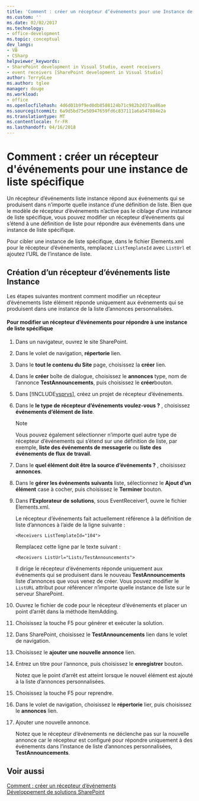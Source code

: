 ```yaml
---
title: 'Comment : créer un récepteur d’événements pour une Instance de liste spécifique | Documents Microsoft'
ms.custom: ''
ms.date: 02/02/2017
ms.technology:
- office-development
ms.topic: conceptual
dev_langs:
- VB
- CSharp
helpviewer_keywords:
- SharePoint development in Visual Studio, event receivers
- event receivers [SharePoint development in Visual Studio]
author: TerryGLee
ms.author: tglee
manager: douge
ms.workload:
- office
ms.openlocfilehash: 4d6d01b9f9ed0db8588124b71c982b2d37aa86ae
ms.sourcegitcommit: 6a9d5bd75e50947659fd6c837111a6a547884e2a
ms.translationtype: MT
ms.contentlocale: fr-FR
ms.lasthandoff: 04/16/2018
---
```

# <a name="how-to-create-an-event-receiver-for-a-specific-list-instance"></a>Comment : créer un récepteur d'événements pour une instance de liste spécifique
  Un récepteur d’événements liste instance répond aux événements qui se produisent dans n’importe quelle instance d’une définition de liste. Bien que le modèle de récepteur d’événements n’active pas le ciblage d’une instance de liste spécifique, vous pouvez modifier un récepteur d’événements qui s’étend à une définition de liste pour répondre aux événements dans une instance de liste spécifique.  
  
 Pour cibler une instance de liste spécifique, dans le fichier Elements.xml pour le récepteur d’événements, remplacez `ListTemplateId` avec `ListUrl` et ajoutez l’URL de l’instance de liste.  
  
## <a name="creating-a-list-instance-event-receiver"></a>Création d’un récepteur d’événements liste Instance  
 Les étapes suivantes montrent comment modifier un récepteur d’événements liste élément réponde uniquement aux événements qui se produisent dans une instance de la liste d’annonces personnalisées.  
  
#### <a name="to-modify-an-event-receiver-to-respond-to-a-specific-list-instance"></a>Pour modifier un récepteur d’événements pour répondre à une instance de liste spécifique  
  
1.  Dans un navigateur, ouvrez le site SharePoint.  
  
2.  Dans le volet de navigation, **répertorie** lien.  
  
3.  Dans le **tout le contenu du Site** page, choisissez la **créer** lien.  
  
4.  Dans le **créer** boîte de dialogue, choisissez le **annonces** type, nom de l’annonce **TestAnnouncements**, puis choisissez le **créer**bouton.  
  
5.  Dans [!INCLUDE[vsprvs](../sharepoint/includes/vsprvs-md.md)], créez un projet de récepteur d’événements.  
  
6.  Dans le **le type de récepteur d’événements voulez-vous ?** , choisissez **événements d’élément de liste**.  
  
    > [!NOTE]  
    >  Vous pouvez également sélectionner n’importe quel autre type de récepteur d’événements qui s’étend sur une définition de liste, par exemple, **liste des événements de messagerie** ou **liste des événements de flux de travail**.  
  
7.  Dans le **quel élément doit être la source d’événements ?** , choisissez **annonces**.  
  
8.  Dans le **gérer les événements suivants** liste, sélectionnez le **Ajout d’un élément** case à cocher, puis choisissez le **Terminer** bouton.  
  
9. Dans **l’Explorateur de solutions**, sous EventReceiver1, ouvre le fichier Elements.xml.  
  
     Le récepteur d’événements fait actuellement référence à la définition de liste d’annonces à l’aide de la ligne suivante :  
  
    ```  
    <Receivers ListTemplateId="104">  
    ```  
  
     Remplacez cette ligne par le texte suivant :  
  
    ```  
    <Receivers ListUrl="Lists/TestAnnouncements">  
    ```  
  
     Il dirige le récepteur d’événements réponde uniquement aux événements qui se produisent dans le nouveau **TestAnnouncements** liste d’annonces que vous venez de créer. Vous pouvez modifier le `ListURL` attribut pour référencer n’importe quelle instance de liste sur le serveur SharePoint.  
  
10. Ouvrez le fichier de code pour le récepteur d’événements et placer un point d’arrêt dans la méthode ItemAdding.  
  
11. Choisissez la touche F5 pour générer et exécuter la solution.  
  
12. Dans SharePoint, choisissez le **TestAnnouncements** lien dans le volet de navigation.  
  
13. Choisissez le **ajouter une nouvelle annonce** lien.  
  
14. Entrez un titre pour l’annonce, puis choisissez le **enregistrer** bouton.  
  
     Notez que le point d’arrêt est atteint lorsque le nouvel élément est ajouté à la liste d’annonces personnalisées.  
  
15. Choisissez la touche F5 pour reprendre.  
  
16. Dans le volet de navigation, choisissez le **répertorie** lier, puis choisissez le **annonces** lien.  
  
17. Ajouter une nouvelle annonce.  
  
     Notez que le récepteur d’événements ne déclenche pas sur la nouvelle annonce car le récepteur est configuré pour répondre uniquement à des événements dans l’instance de liste d’annonces personnalisées, **TestAnnouncements**.  
  
## <a name="see-also"></a>Voir aussi  
 [Comment : créer un récepteur d’événements](../sharepoint/how-to-create-an-event-receiver.md)   
 [Développement de solutions SharePoint](../sharepoint/developing-sharepoint-solutions.md)  
  
  